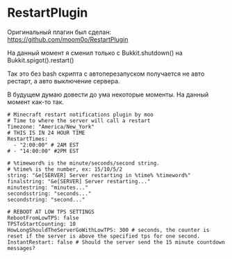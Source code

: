# RestartPlugin

Оригинальный плагин был сделан: https://github.com/moom0o/RestartPlugin

На данный момент я сменил только с Bukkit.shutdown() на Bukkit.spigot().restart()

Так это без bash скрипта с автоперезапуском получается не авто рестарт, а авто выключение сервера.

В будущем думаю довести до ума некоторые моменты. На данный момент как-то так.

```
# Minecraft restart notifications plugin by moo
# Time to where the server will call a restart
Timezone: "America/New_York"
# THIS IS IN 24 HOUR TIME
RestartTimes:
  - "2:00:00" # 2AM EST
# - "14:00:00" #2PM EST

# %timeword% is the minute/seconds/second string.
# %time% is the number, ex: 15/10/5/2
string: "&e[SERVER] Server restarting in %time% %timeword%"
finalstring: "&e[SERVER] Server restarting..."
minutestring: "minutes..."
secondsstring: "seconds..."
secondstring: "second..."

# REBOOT AT LOW TPS SETTINGS
RebootFromLowTPS: false
TPSToStartCounting: 10
HowLongShouldTheServerGoWithLowTPS: 300 # seconds, the counter is reset if the server is above the specified tps for one second.
InstantRestart: false # Should the server send the 15 minute countdown messages?
```

